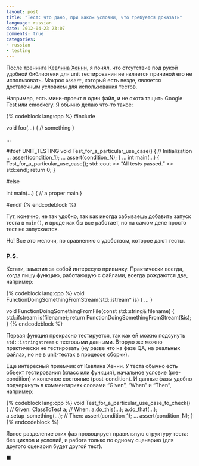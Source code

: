 ```yaml
---
layout: post
title: "Тест: что дано, при каком условии, что требуется доказать"
language: russian
date: 2012-04-23 23:07
comments: true
categories: 
- russian
- testing
---
```

После тренинга [Кевлина Хенни][Programming with GUTs], я понял, что отсутствие под рукой удобной библиотеки для unit тестирования не является причиной его не использовать. Макрос `assert`, который есть везде, является достаточным условием для использования тестов.

[Programming with GUTs]: /blog/russian/2010/04/28/programming-with-guts/

Например, есть мини-проект в один файл, и не охота тащить Google Test или cmockery. Я обычно делаю что-то такое:

{% codeblock lang:cpp %}
#include <cassert>

void foo(...) {
  // something
}

...

#ifdef UNIT_TESTING
void Test_for_a_particular_use_case() {
  // Initialization
  ...
  assert(condition_1);
  ...
  assert(condition_N);
}
...
int main(...) {
  Test_for_a_particular_use_case();
  std::cout << “All tests passed.” << std::endl;
  return 0;
}

#else

int main(...) {
  // a proper main
}

#endif
{% endcodeblock %}

Тут, конечно, не так удобно, так как иногда забываешь добавить запуск теста в `main()`, и вроде как бы все работает, но на самом деле просто тест не запускается.

Но! Все это мелочи, по сравнению с удобством, которое дают тесты.

### P.S.

Кстати, заметил за собой интересую привычку. Практически всегда, когда пишу функцию, работающую с файлами, всегда рождаются две, например:

{% codeblock lang:cpp %}
void FunctionDoingSomethingFromStream(std::istream* is) {
  ...
}

void FunctionDoingSomethingFromFile(const std::string& filename) {
  std::ifstream is(filename);
  return FunctionDoingSomethingFromStream(&is);  
}
{% endcodeblock %}

Первая функция прекрасно тестируется, так как ей можно подсунуть `std::istringstream` с тестовыми данными. Вторую же можно практически не тестировать (ну разве что на фазе QA, на реальных файлах, но не в unit-тестах в процессе сборки).

Еще интересный приемчик от Кевлина Хенни. У теста обычно есть объект тестирования (класс или функция), начальное условие (pre-condition) и конечное состояние (post-condition). И данные фазы удобно подчеркнуть в комментариях словами “Given”, “When” и “Then”, например:

{% codeblock lang:cpp %}
void Test_for_a_particular_use_case_to_check() {
  // Given:
  ClassToTest a;
  // When:
  a.do_this(...);
  a.do_that(...);
  a.setup_something(...);
  // Then:
  assert(condition_1);
  ...
  assert(condition_N);
}
{% endcodeblock %}

Явное разделение этих фаз провоцирует правильную структуру теста: без циклов и условий, и работа только по одному сценарию (для другого сценария будет другой тест).

&#9632;
